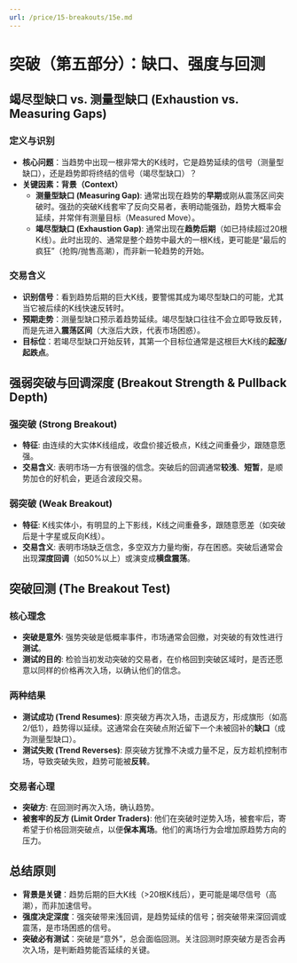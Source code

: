 ```yaml
---
url: /price/15-breakouts/15e.md
---
```

# 突破（第五部分）：缺口、强度与回测

## 竭尽型缺口 vs. 测量型缺口 (Exhaustion vs. Measuring Gaps)

### 定义与识别

* **核心问题**：当趋势中出现一根非常大的K线时，它是趋势延续的信号（测量型缺口），还是趋势即将终结的信号（竭尽型缺口）？
* **关键因素：背景（Context）**
  * **测量型缺口 (Measuring Gap)**: 通常出现在趋势的**早期**或刚从震荡区间突破时。强劲的突破K线套牢了反向交易者，表明动能强劲，趋势大概率会延续，并常伴有测量目标（Measured Move）。
  * **竭尽型缺口 (Exhaustion Gap)**: 通常出现在**趋势后期**（如已持续超过20根K线）。此时出现的、通常是整个趋势中最大的一根K线，更可能是“最后的疯狂”（抢购/抛售高潮），而非新一轮趋势的开始。

### 交易含义

* **识别信号**：看到趋势后期的巨大K线，要警惕其成为竭尽型缺口的可能，尤其当它被后续的K线快速反转时。
* **预期走势**：测量型缺口预示着趋势延续。竭尽型缺口往往不会立即导致反转，而是先进入**震荡区间**（大涨后大跌，代表市场困惑）。
* **目标位**：若竭尽型缺口开始反转，其第一个目标位通常是这根巨大K线的**起涨/起跌点**。

## 强弱突破与回调深度 (Breakout Strength & Pullback Depth)

### 强突破 (Strong Breakout)

* **特征**: 由连续的大实体K线组成，收盘价接近极点，K线之间重叠少，跟随意愿强。
* **交易含义**: 表明市场一方有很强的信念。突破后的回调通常**较浅**、**短暂**，是顺势加仓的好机会，更适合波段交易。

### 弱突破 (Weak Breakout)

* **特征**: K线实体小，有明显的上下影线，K线之间重叠多，跟随意愿差（如突破后是十字星或反向K线）。
* **交易含义**: 表明市场缺乏信念，多空双方力量均衡，存在困惑。突破后通常会出现**深度回调**（如50%以上）或演变成**横盘震荡**。

## 突破回测 (The Breakout Test)

### 核心理念

* **突破是意外**: 强势突破是低概率事件，市场通常会回撤，对突破的有效性进行**测试**。
* **测试的目的**: 检验当初发动突破的交易者，在价格回到突破区域时，是否还愿意以同样的价格再次入场，以确认他们的信念。

### 两种结果

* **测试成功 (Trend Resumes)**: 原突破方再次入场，击退反方，形成旗形（如高2/低1），趋势得以延续。这通常会在突破点附近留下一个未被回补的**缺口**（成为测量型缺口）。
* **测试失败 (Trend Reverses)**: 原突破方犹豫不决或力量不足，反方趁机控制市场，导致突破失败，趋势可能被**反转**。

### 交易者心理

* **突破方**: 在回测时再次入场，确认趋势。
* **被套牢的反方 (Limit Order Traders)**: 他们在突破时逆势入场，被套牢后，寄希望于价格回测突破点，以便**保本离场**。他们的离场行为会增加原趋势方向的压力。

## 总结原则

* **背景是关键**：趋势后期的巨大K线（>20根K线后），更可能是竭尽信号（高潮），而非加速信号。
* **强度决定深度**：强突破带来浅回调，是趋势延续的信号；弱突破带来深回调或震荡，是市场困惑的信号。
* **突破必有测试**：突破是“意外”，总会面临回测。关注回测时原突破方是否会再次入场，是判断趋势能否延续的关键。
